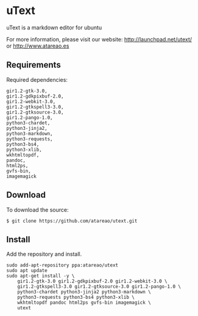 # uText

uText is a markdown editor for ubuntu

For more information, please visit our website:
http://launchpad.net/utext/
or
http://www.atareao.es

## Requirements

Required dependencies:

    gir1.2-gtk-3.0,
    gir1.2-gdkpixbuf-2.0,
    gir1.2-webkit-3.0,
    gir1.2-gtkspell3-3.0,
    gir1.2-gtksource-3.0,
    gir1.2-pango-1.0,
    python3-chardet,
    python3-jinja2,
    python3-markdown,
    python3-requests,
    python3-bs4,
    python3-xlib,
    wkhtmltopdf,
    pandoc,
    html2ps,
    gvfs-bin,
    imagemagick

## Download

To download the source:

```
$ git clone https://github.com/atareao/utext.git
```

## Install

Add the repository and install.

```
sudo add-apt-repository ppa:atareao/utext
sudo apt update
sudo apt-get install -y \
    gir1.2-gtk-3.0 gir1.2-gdkpixbuf-2.0 gir1.2-webkit-3.0 \
    gir1.2-gtkspell3-3.0 gir1.2-gtksource-3.0 gir1.2-pango-1.0 \
    python3-chardet python3-jinja2 python3-markdown \
    python3-requests python3-bs4 python3-xlib \
    wkhtmltopdf pandoc html2ps gvfs-bin imagemagick \
    utext
```
